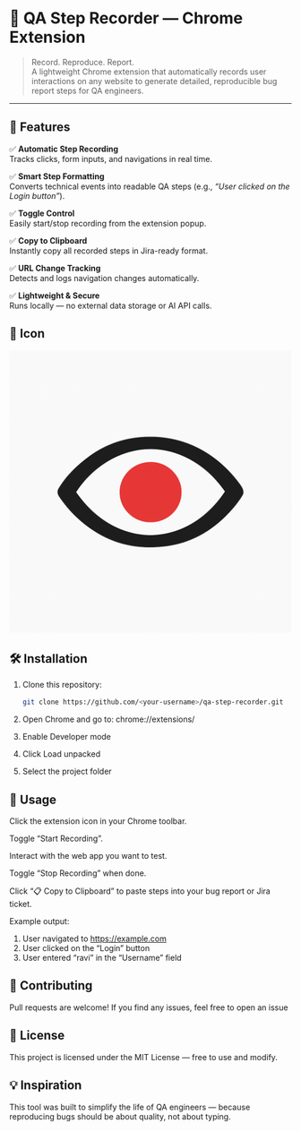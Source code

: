 # 🧩 QA Step Recorder — Chrome Extension

> Record. Reproduce. Report.  
> A lightweight Chrome extension that automatically records user interactions on any website to generate detailed, reproducible bug report steps for QA engineers.

---

## 🚀 Features

✅ **Automatic Step Recording**  
Tracks clicks, form inputs, and navigations in real time.  

✅ **Smart Step Formatting**  
Converts technical events into readable QA steps (e.g., *“User clicked on the Login button”*).  

✅ **Toggle Control**  
Easily start/stop recording from the extension popup.  

✅ **Copy to Clipboard**  
Instantly copy all recorded steps in Jira-ready format.  

✅ **URL Change Tracking**  
Detects and logs navigation changes automatically.  

✅ **Lightweight & Secure**  
Runs locally — no external data storage or AI API calls.  

## 🧩 Icon

![Extension Screenshot](./assets/EyeRedDot16.png)

## 🛠️ Installation

1. Clone this repository:
   ```bash
   git clone https://github.com/<your-username>/qa-step-recorder.git

2. Open Chrome and go to:
    chrome://extensions/

3. Enable Developer mode

4. Click Load unpacked

5. Select the project folder


## 🧪 Usage

Click the extension icon in your Chrome toolbar.

Toggle “Start Recording”.

Interact with the web app you want to test.

Toggle “Stop Recording” when done.

Click “📋 Copy to Clipboard” to paste steps into your bug report or Jira ticket.

Example output:

1. User navigated to https://example.com
2. User clicked on the “Login” button
3. User entered “ravi” in the “Username” field

## 🤝 Contributing

Pull requests are welcome!
If you find any issues, feel free to open an issue

## 📜 License

This project is licensed under the MIT License — free to use and modify.

## 💡 Inspiration

This tool was built to simplify the life of QA engineers —
because reproducing bugs should be about quality, not about typing.
